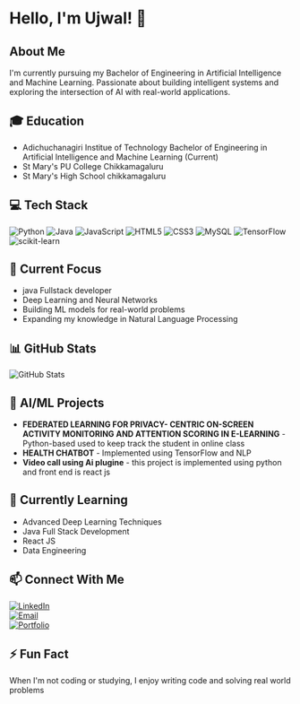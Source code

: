 

# Hello, I'm Ujwal! 👋

## About Me
I'm currently pursuing my Bachelor of Engineering in Artificial Intelligence and Machine Learning. Passionate about building intelligent systems and exploring the intersection of AI with real-world applications.

## 🎓 Education
- Adichuchanagiri Institue of Technology Bachelor of Engineering in Artificial Intelligence and Machine Learning (Current)
- St Mary's PU College Chikkamagaluru 
- St Mary's High School chikkamagaluru

## 💻 Tech Stack
![Python](https://img.shields.io/badge/-Python-3776AB?style=flat-square&logo=python&logoColor=white)
![Java](https://img.shields.io/badge/-Java-007396?style=flat-square&logo=java&logoColor=white)
![JavaScript](https://img.shields.io/badge/-JavaScript-F7DF1E?style=flat-square&logo=javascript&logoColor=black)
![HTML5](https://img.shields.io/badge/-HTML5-E34F26?style=flat-square&logo=html5&logoColor=white)
![CSS3](https://img.shields.io/badge/-CSS3-1572B6?style=flat-square&logo=css3&logoColor=white)
![MySQL](https://img.shields.io/badge/-MySQL-4479A1?style=flat-square&logo=mysql&logoColor=white)
![TensorFlow](https://img.shields.io/badge/-TensorFlow-FF6F00?style=flat-square&logo=tensorflow&logoColor=white)
![scikit-learn](https://img.shields.io/badge/-scikit%20learn-F7931E?style=flat-square&logo=scikit-learn&logoColor=white)

## 🔭 Current Focus
- java Fullstack developer
- Deep Learning and Neural Networks
- Building ML models for real-world problems
- Expanding my knowledge in Natural Language Processing

## 📊 GitHub Stats
<img src="https://github-readme-stats.vercel.app/api?username=ujwal&show_icons=true&theme=radical" alt="GitHub Stats" />

## 🧠 AI/ML Projects
- **FEDERATED LEARNING FOR PRIVACY- CENTRIC ON-SCREEN ACTIVITY MONITORING AND ATTENTION SCORING IN E-LEARNING** -  Python-based used to keep track the student in online class
- **HEALTH CHATBOT** - Implemented using TensorFlow and NLP 
- **Video call using Ai plugine** - this project is implemented using python and front end is react js

## 🌱 Currently Learning
- Advanced Deep Learning Techniques
- Java Full Stack Development
- React JS
- Data Engineering

## 📫 Connect With Me
[![LinkedIn](https://img.shields.io/badge/-LinkedIn-0A66C2?style=flat-square&logo=linkedin&logoColor=white)](https://www.linkedin.com/in/ujwal-s-7903b1261)  
[![Email](https://img.shields.io/badge/-Email-EA4335?style=flat-square&logo=gmail&logoColor=white)](mailto:ujwals2003@gmail.com)  
[![Portfolio](https://img.shields.io/badge/-Portfolio-000000?style=flat-square&logo=react&logoColor=white)](https://ujwals2003.github.io/ujwalportfiolo/)


## ⚡ Fun Fact
When I'm not coding or studying, I enjoy writing code and solving real world problems

<!--
Profile last updated: February 2025
-->
